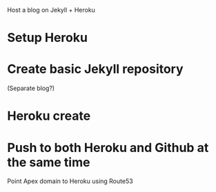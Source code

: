Host a blog on Jekyll + Heroku

Setup Heroku
===

Create basic Jekyll repository
===

(Separate blog?)

Heroku create
===

Push to both Heroku and Github at the same time
===

Point Apex domain to Heroku using Route53


